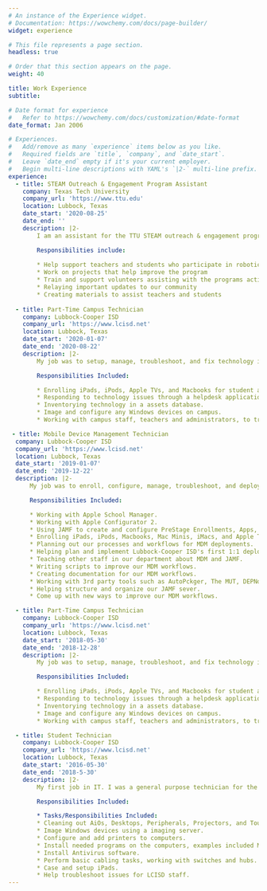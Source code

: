 ```yaml
---
# An instance of the Experience widget.
# Documentation: https://wowchemy.com/docs/page-builder/
widget: experience

# This file represents a page section.
headless: true

# Order that this section appears on the page.
weight: 40

title: Work Experience
subtitle:

# Date format for experience
#   Refer to https://wowchemy.com/docs/customization/#date-format
date_format: Jan 2006

# Experiences.
#   Add/remove as many `experience` items below as you like.
#   Required fields are `title`, `company`, and `date_start`.
#   Leave `date_end` empty if it's your current employer.
#   Begin multi-line descriptions with YAML's `|2-` multi-line prefix.
experience:
  - title: STEAM Outreach & Engagement Program Assistant
    company: Texas Tech University
    company_url: 'https://www.ttu.edu'
    location: Lubbock, Texas
    date_start: '2020-08-25'
    date_end: ''
    description: |2-
        I am an assistant for the TTU STEAM outreach & engagement program, where we provide STEAM based activities and events for the west and panhandle Texas region.

        Responsibilities include:
        
        * Help support teachers and students who participate in robotics competitions, such as FIRST, BEST, & GEAR
        * Work on projects that help improve the program
        * Train and support volunteers assisting with the programs activities
        * Relaying important updates to our community
        * Creating materials to assist teachers and students
        
  - title: Part-Time Campus Technician
    company: Lubbock-Cooper ISD
    company_url: 'https://www.lcisd.net'
    location: Lubbock, Texas
    date_start: '2020-01-07'
    date_end: '2020-08-22'
    description: |2-
        My job was to setup, manage, troubleshoot, and fix technology issues on a campus level.

        Responsibilities Included:

        * Enrolling iPads, iPods, Apple TVs, and Macbooks for student and staff use at the campus.
        * Responding to technology issues through a helpdesk application.
        * Inventorying technology in a assets database.
        * Image and configure any Windows devices on campus.
        * Working with campus staff, teachers and administrators, to troubleshoot technology issues.

 - title: Mobile Device Management Technician
  company: Lubbock-Cooper ISD
  company_url: 'https://www.lcisd.net'
  location: Lubbock, Texas
  date_start: '2019-01-07'
  date_end: '2019-12-22'
  description: |2-
      My job was to enroll, configure, manage, troubleshoot, and deploy Apple devices at a district level.

      Responsibilities Included:

      * Working with Apple School Manager.
      * Working with Apple Configurator 2.
      * Using JAMF to create and configure PreStage Enrollments, Apps, Groups, and Users for our deployments.
      * Enrolling iPads, iPods, Macbooks, Mac Minis, iMacs, and Apple TVs at a district level.
      * Planning out our processes and workflows for MDM deployments.
      * Helping plan and implement Lubbock-Cooper ISD's first 1:1 deployment.
      * Teaching other staff in our department about MDM and JAMF.
      * Writing scripts to improve our MDM workflows.
      * Creating documentation for our MDM workflows.
      * Working with 3rd party tools such as AutoPckger, The MUT, DEPNotify, and NoMAD.
      * Helping structure and organize our JAMF sever.
      * Come up with new ways to improve our MDM workflows.

  - title: Part-Time Campus Technician
    company: Lubbock-Cooper ISD
    company_url: 'https://www.lcisd.net'
    location: Lubbock, Texas
    date_start: '2018-05-30'
    date_end: '2018-12-28'
    description: |2-
        My job was to setup, manage, troubleshoot, and fix technology issues on a campus level.

        Responsibilities Included:

        * Enrolling iPads, iPods, Apple TVs, and Macbooks for student and staff use at the campus.
        * Responding to technology issues through a helpdesk application.
        * Inventorying technology in a assets database.
        * Image and configure any Windows devices on campus.
        * Working with campus staff, teachers and administrators, to troubleshoot technology issues.

  - title: Student Technician
    company: Lubbock-Cooper ISD
    company_url: 'https://www.lcisd.net'
    location: Lubbock, Texas
    date_start: '2016-05-30'
    date_end: '2018-5-30'
    description: |2-
        My first job in IT. I was a general purpose technician for the district.

        Responsibilities Included:

        * Tasks/Responsibilities Included:
        * Cleaning out AiOs, Desktops, Peripherals, Projectors, and Touchscreen devices.
        * Image Windows devices using a imaging server.
        * Configure and add printers to computers.
        * Install needed programs on the computers, examples included Microsoft Office and Adobe.
        * Install Antivirus software.
        * Perform basic cabling tasks, working with switches and hubs.
        * Case and setup iPads.
        * Help troubleshoot issues for LCISD staff.
---
```

